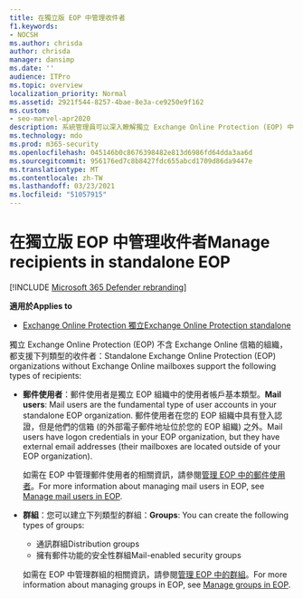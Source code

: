 ```yaml
---
title: 在獨立版 EOP 中管理收件者
f1.keywords:
- NOCSH
ms.author: chrisda
author: chrisda
manager: dansimp
ms.date: ''
audience: ITPro
ms.topic: overview
localization_priority: Normal
ms.assetid: 2921f544-8257-4bae-8e3a-ce9250e9f162
ms.custom:
- seo-marvel-apr2020
description: 系統管理員可以深入瞭解獨立 Exchange Online Protection (EOP) 中的不同類型的收件者物件。
ms.technology: mdo
ms.prod: m365-security
ms.openlocfilehash: 045146b0c8676398482e813d6986fd64dda3aa6d
ms.sourcegitcommit: 956176ed7c8b8427fdc655abcd1709d86da9447e
ms.translationtype: MT
ms.contentlocale: zh-TW
ms.lasthandoff: 03/23/2021
ms.locfileid: "51057915"
---
```

# <a name="manage-recipients-in-standalone-eop"></a><span data-ttu-id="f21e0-103">在獨立版 EOP 中管理收件者</span><span class="sxs-lookup"><span data-stu-id="f21e0-103">Manage recipients in standalone EOP</span></span>

[!INCLUDE [Microsoft 365 Defender rebranding](../includes/microsoft-defender-for-office.md)]

<span data-ttu-id="f21e0-104">**適用於**</span><span class="sxs-lookup"><span data-stu-id="f21e0-104">**Applies to**</span></span>
-  [<span data-ttu-id="f21e0-105">Exchange Online Protection 獨立</span><span class="sxs-lookup"><span data-stu-id="f21e0-105">Exchange Online Protection standalone</span></span>](exchange-online-protection-overview.md)

<span data-ttu-id="f21e0-106">獨立 Exchange Online Protection (EOP) 不含 Exchange Online 信箱的組織，都支援下列類型的收件者：</span><span class="sxs-lookup"><span data-stu-id="f21e0-106">Standalone Exchange Online Protection (EOP) organizations without Exchange Online mailboxes support the following types of recipients:</span></span>

- <span data-ttu-id="f21e0-107">**郵件使用者**：郵件使用者是獨立 EOP 組織中的使用者帳戶基本類型。</span><span class="sxs-lookup"><span data-stu-id="f21e0-107">**Mail users**: Mail users are the fundamental type of user accounts in your standalone EOP organization.</span></span> <span data-ttu-id="f21e0-108">郵件使用者在您的 EOP 組織中具有登入認證，但是他們的信箱 (的外部電子郵件地址位於您的 EOP 組織) 之外。</span><span class="sxs-lookup"><span data-stu-id="f21e0-108">Mail users have logon credentials in your EOP organization, but they have external email addresses (their mailboxes are located outside of your EOP organization).</span></span>

  <span data-ttu-id="f21e0-109">如需在 EOP 中管理郵件使用者的相關資訊，請參閱[管理 EOP 中的郵件使用者](manage-mail-users-in-eop.md)。</span><span class="sxs-lookup"><span data-stu-id="f21e0-109">For more information about managing mail users in EOP, see [Manage mail users in EOP](manage-mail-users-in-eop.md).</span></span>

- <span data-ttu-id="f21e0-110">**群組**：您可以建立下列類型的群組：</span><span class="sxs-lookup"><span data-stu-id="f21e0-110">**Groups**: You can create the following types of groups:</span></span>

  - <span data-ttu-id="f21e0-111">通訊群組</span><span class="sxs-lookup"><span data-stu-id="f21e0-111">Distribution groups</span></span>
  - <span data-ttu-id="f21e0-112">擁有郵件功能的安全性群組</span><span class="sxs-lookup"><span data-stu-id="f21e0-112">Mail-enabled security groups</span></span>

  <span data-ttu-id="f21e0-113">如需在 EOP 中管理群組的相關資訊，請參閱[管理 EOP 中的群組](manage-groups-in-eop.md)。</span><span class="sxs-lookup"><span data-stu-id="f21e0-113">For more information about managing groups in EOP, see [Manage groups in EOP](manage-groups-in-eop.md).</span></span>
